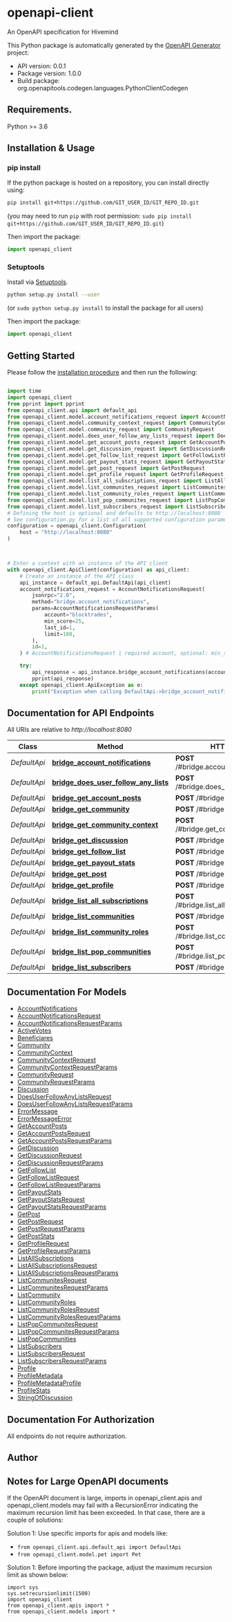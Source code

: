 # openapi-client
An OpenAPI specification for Hivemind

This Python package is automatically generated by the [OpenAPI Generator](https://openapi-generator.tech) project:

- API version: 0.0.1
- Package version: 1.0.0
- Build package: org.openapitools.codegen.languages.PythonClientCodegen

## Requirements.

Python >= 3.6

## Installation & Usage
### pip install

If the python package is hosted on a repository, you can install directly using:

```sh
pip install git+https://github.com/GIT_USER_ID/GIT_REPO_ID.git
```
(you may need to run `pip` with root permission: `sudo pip install git+https://github.com/GIT_USER_ID/GIT_REPO_ID.git`)

Then import the package:
```python
import openapi_client
```

### Setuptools

Install via [Setuptools](http://pypi.python.org/pypi/setuptools).

```sh
python setup.py install --user
```
(or `sudo python setup.py install` to install the package for all users)

Then import the package:
```python
import openapi_client
```

## Getting Started

Please follow the [installation procedure](#installation--usage) and then run the following:

```python

import time
import openapi_client
from pprint import pprint
from openapi_client.api import default_api
from openapi_client.model.account_notifications_request import AccountNotificationsRequest
from openapi_client.model.community_context_request import CommunityContextRequest
from openapi_client.model.community_request import CommunityRequest
from openapi_client.model.does_user_follow_any_lists_request import DoesUserFollowAnyListsRequest
from openapi_client.model.get_account_posts_request import GetAccountPostsRequest
from openapi_client.model.get_discussion_request import GetDiscussionRequest
from openapi_client.model.get_follow_list_request import GetFollowListRequest
from openapi_client.model.get_payout_stats_request import GetPayoutStatsRequest
from openapi_client.model.get_post_request import GetPostRequest
from openapi_client.model.get_profile_request import GetProfileRequest
from openapi_client.model.list_all_subscriptions_request import ListAllSubscriptionsRequest
from openapi_client.model.list_communites_request import ListCommunitesRequest
from openapi_client.model.list_community_roles_request import ListCommunityRolesRequest
from openapi_client.model.list_pop_communites_request import ListPopCommunitesRequest
from openapi_client.model.list_subscribers_request import ListSubscribersRequest
# Defining the host is optional and defaults to http://localhost:8080
# See configuration.py for a list of all supported configuration parameters.
configuration = openapi_client.Configuration(
    host = "http://localhost:8080"
)



# Enter a context with an instance of the API client
with openapi_client.ApiClient(configuration) as api_client:
    # Create an instance of the API class
    api_instance = default_api.DefaultApi(api_client)
    account_notifications_request = AccountNotificationsRequest(
        jsonrpc="2.0",
        method="bridge.account_notifications",
        params=AccountNotificationsRequestParams(
            account="blocktrades",
            min_score=25,
            last_id=1,
            limit=100,
        ),
        id=1,
    ) # AccountNotificationsRequest | required account, optional: min_score, last_id, limit

    try:
        api_response = api_instance.bridge_account_notifications(account_notifications_request)
        pprint(api_response)
    except openapi_client.ApiException as e:
        print("Exception when calling DefaultApi->bridge_account_notifications: %s\n" % e)
```

## Documentation for API Endpoints

All URIs are relative to *http://localhost:8080*

Class | Method | HTTP request | Description
------------ | ------------- | ------------- | -------------
*DefaultApi* | [**bridge_account_notifications**](docs/DefaultApi.md#bridge_account_notifications) | **POST** /#bridge.account_notifications | 
*DefaultApi* | [**bridge_does_user_follow_any_lists**](docs/DefaultApi.md#bridge_does_user_follow_any_lists) | **POST** /#bridge.does_user_follow_any_lists | 
*DefaultApi* | [**bridge_get_account_posts**](docs/DefaultApi.md#bridge_get_account_posts) | **POST** /#bridge.get_account_posts | 
*DefaultApi* | [**bridge_get_community**](docs/DefaultApi.md#bridge_get_community) | **POST** /#bridge.get_community | 
*DefaultApi* | [**bridge_get_community_context**](docs/DefaultApi.md#bridge_get_community_context) | **POST** /#bridge.get_community_context | 
*DefaultApi* | [**bridge_get_discussion**](docs/DefaultApi.md#bridge_get_discussion) | **POST** /#bridge.get_discussion | 
*DefaultApi* | [**bridge_get_follow_list**](docs/DefaultApi.md#bridge_get_follow_list) | **POST** /#bridge.get_follow_list | 
*DefaultApi* | [**bridge_get_payout_stats**](docs/DefaultApi.md#bridge_get_payout_stats) | **POST** /#bridge.get_payout_stats | 
*DefaultApi* | [**bridge_get_post**](docs/DefaultApi.md#bridge_get_post) | **POST** /#bridge.get_post | 
*DefaultApi* | [**bridge_get_profile**](docs/DefaultApi.md#bridge_get_profile) | **POST** /#bridge.get_profile | 
*DefaultApi* | [**bridge_list_all_subscriptions**](docs/DefaultApi.md#bridge_list_all_subscriptions) | **POST** /#bridge.list_all_subscriptions | 
*DefaultApi* | [**bridge_list_communities**](docs/DefaultApi.md#bridge_list_communities) | **POST** /#bridge.list_communities | 
*DefaultApi* | [**bridge_list_community_roles**](docs/DefaultApi.md#bridge_list_community_roles) | **POST** /#bridge.list_community_roles | 
*DefaultApi* | [**bridge_list_pop_communities**](docs/DefaultApi.md#bridge_list_pop_communities) | **POST** /#bridge.list_pop_communities | 
*DefaultApi* | [**bridge_list_subscribers**](docs/DefaultApi.md#bridge_list_subscribers) | **POST** /#bridge.list_subscribers | 


## Documentation For Models

 - [AccountNotifications](docs/AccountNotifications.md)
 - [AccountNotificationsRequest](docs/AccountNotificationsRequest.md)
 - [AccountNotificationsRequestParams](docs/AccountNotificationsRequestParams.md)
 - [ActiveVotes](docs/ActiveVotes.md)
 - [Beneficiares](docs/Beneficiares.md)
 - [Community](docs/Community.md)
 - [CommunityContext](docs/CommunityContext.md)
 - [CommunityContextRequest](docs/CommunityContextRequest.md)
 - [CommunityContextRequestParams](docs/CommunityContextRequestParams.md)
 - [CommunityRequest](docs/CommunityRequest.md)
 - [CommunityRequestParams](docs/CommunityRequestParams.md)
 - [Discussion](docs/Discussion.md)
 - [DoesUserFollowAnyListsRequest](docs/DoesUserFollowAnyListsRequest.md)
 - [DoesUserFollowAnyListsRequestParams](docs/DoesUserFollowAnyListsRequestParams.md)
 - [ErrorMessage](docs/ErrorMessage.md)
 - [ErrorMessageError](docs/ErrorMessageError.md)
 - [GetAccountPosts](docs/GetAccountPosts.md)
 - [GetAccountPostsRequest](docs/GetAccountPostsRequest.md)
 - [GetAccountPostsRequestParams](docs/GetAccountPostsRequestParams.md)
 - [GetDiscussion](docs/GetDiscussion.md)
 - [GetDiscussionRequest](docs/GetDiscussionRequest.md)
 - [GetDiscussionRequestParams](docs/GetDiscussionRequestParams.md)
 - [GetFollowList](docs/GetFollowList.md)
 - [GetFollowListRequest](docs/GetFollowListRequest.md)
 - [GetFollowListRequestParams](docs/GetFollowListRequestParams.md)
 - [GetPayoutStats](docs/GetPayoutStats.md)
 - [GetPayoutStatsRequest](docs/GetPayoutStatsRequest.md)
 - [GetPayoutStatsRequestParams](docs/GetPayoutStatsRequestParams.md)
 - [GetPost](docs/GetPost.md)
 - [GetPostRequest](docs/GetPostRequest.md)
 - [GetPostRequestParams](docs/GetPostRequestParams.md)
 - [GetPostStats](docs/GetPostStats.md)
 - [GetProfileRequest](docs/GetProfileRequest.md)
 - [GetProfileRequestParams](docs/GetProfileRequestParams.md)
 - [ListAllSubscriptions](docs/ListAllSubscriptions.md)
 - [ListAllSubscriptionsRequest](docs/ListAllSubscriptionsRequest.md)
 - [ListAllSubscriptionsRequestParams](docs/ListAllSubscriptionsRequestParams.md)
 - [ListCommunitesRequest](docs/ListCommunitesRequest.md)
 - [ListCommunitesRequestParams](docs/ListCommunitesRequestParams.md)
 - [ListCommunity](docs/ListCommunity.md)
 - [ListCommunityRoles](docs/ListCommunityRoles.md)
 - [ListCommunityRolesRequest](docs/ListCommunityRolesRequest.md)
 - [ListCommunityRolesRequestParams](docs/ListCommunityRolesRequestParams.md)
 - [ListPopCommunitesRequest](docs/ListPopCommunitesRequest.md)
 - [ListPopCommunitesRequestParams](docs/ListPopCommunitesRequestParams.md)
 - [ListPopCommunities](docs/ListPopCommunities.md)
 - [ListSubscribers](docs/ListSubscribers.md)
 - [ListSubscribersRequest](docs/ListSubscribersRequest.md)
 - [ListSubscribersRequestParams](docs/ListSubscribersRequestParams.md)
 - [Profile](docs/Profile.md)
 - [ProfileMetadata](docs/ProfileMetadata.md)
 - [ProfileMetadataProfile](docs/ProfileMetadataProfile.md)
 - [ProfileStats](docs/ProfileStats.md)
 - [StringOfDiscussion](docs/StringOfDiscussion.md)


## Documentation For Authorization

 All endpoints do not require authorization.

## Author




## Notes for Large OpenAPI documents
If the OpenAPI document is large, imports in openapi_client.apis and openapi_client.models may fail with a
RecursionError indicating the maximum recursion limit has been exceeded. In that case, there are a couple of solutions:

Solution 1:
Use specific imports for apis and models like:
- `from openapi_client.api.default_api import DefaultApi`
- `from openapi_client.model.pet import Pet`

Solution 1:
Before importing the package, adjust the maximum recursion limit as shown below:
```
import sys
sys.setrecursionlimit(1500)
import openapi_client
from openapi_client.apis import *
from openapi_client.models import *
```

